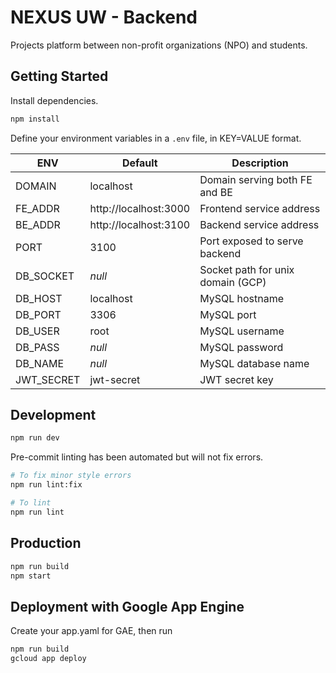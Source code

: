 # NEXUS UW - Backend

Projects platform between non-profit organizations (NPO) and students.

## Getting Started
Install dependencies.
```sh
npm install
```

Define your environment variables in a `.env` file, in KEY=VALUE format.

| ENV | Default | Description |
| --- | ------- | ----------- |
| DOMAIN | localhost | Domain serving both FE and BE |
| FE_ADDR | http://localhost:3000 | Frontend service address |
| BE_ADDR | http://localhost:3100 | Backend service address |
| PORT | 3100 | Port exposed to serve backend |
| DB_SOCKET | _null_ | Socket path for unix domain (GCP) |
| DB_HOST | localhost | MySQL hostname |
| DB_PORT | 3306 | MySQL port |
| DB_USER | root | MySQL username |
| DB_PASS | _null_ | MySQL password |
| DB_NAME | _null_ | MySQL database name |
| JWT_SECRET | jwt-secret | JWT secret key |

## Development
```sh
npm run dev
```

Pre-commit linting has been automated but will not fix errors.
```sh
# To fix minor style errors
npm run lint:fix

# To lint
npm run lint
```

## Production
```sh
npm run build
npm start
```

## Deployment with Google App Engine
Create your app.yaml for GAE, then run
```sh
npm run build
gcloud app deploy
```

